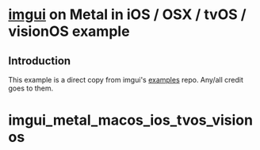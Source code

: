 # [imgui](https://github.com/ocornut/imgui) on Metal in iOS / OSX / tvOS / visionOS example

## Introduction

This example is a direct copy from imgui's [examples](https://github.com/ocornut/imgui/tree/master/examples/example_apple_metal) repo. Any/all credit goes to them.


# imgui_metal_macos_ios_tvos_visionos
